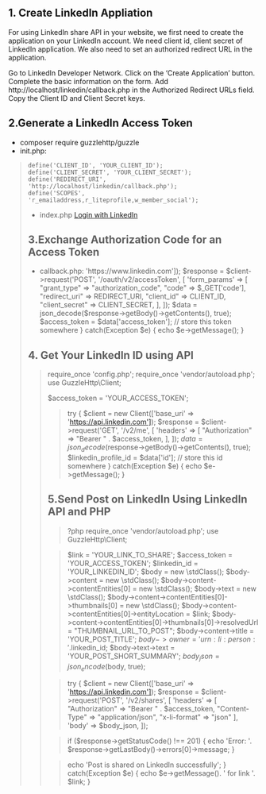 ## 1. Create LinkedIn Appliation
For using LinkedIn share API in your website, we first need to create the application on your LinkedIn account. We need client id, client secret of LinkedIn application. We also need to set an authorized redirect URL in the application.

Go to LinkedIn Developer Network.
Click on the ‘Create Application’ button.
Complete the basic information on the form.
Add http://localhost/linkedin/callback.php in the Authorized Redirect URLs field.
Copy the Client ID and Client Secret keys.

## 2.Generate a LinkedIn Access Token
- composer require guzzlehttp/guzzle
- init.php:
>  <?php
    define('CLIENT_ID', 'YOUR_CLIENT_ID');
    define('CLIENT_SECRET', 'YOUR_CLIENT_SECRET');
    define('REDIRECT_URI', 'http://localhost/linkedin/callback.php');
    define('SCOPES', 'r_emailaddress,r_liteprofile,w_member_social');
- index.php
     <?php
    require_once 'init.php';
 
    $state = substr(str_shuffle("0123456789abcHGFRlki"), 0, 10);
    $url = "https://www.linkedin.com/oauth/v2/authorization?response_type=code&client_id=".CLIENT_ID."&redirect_uri=".REDIRECT_URI."&scope=".SCOPES."&state=".$state;
    ?>
    <a href="<?php echo $url; ?>">Login with LinkedIn</a>
## 3.Exchange Authorization Code for an Access Token
- callback.php:
     <?php
    require_once 'init.php';
    require_once 'vendor/autoload.php';
    use GuzzleHttp\Client;
 
    try {
            $client = new Client(['base_uri' => 'https://www.linkedin.com']);
            $response = $client->request('POST', '/oauth/v2/accessToken', [
            'form_params' => [
                    "grant_type" => "authorization_code",
                    "code" => $_GET['code'],
                    "redirect_uri" => REDIRECT_URI,
                    "client_id" => CLIENT_ID,
                    "client_secret" => CLIENT_SECRET,
            ],
    ]);
        $data = json_decode($response->getBody()->getContents(), true);
        $access_token = $data['access_token']; // store this token somewhere
    } catch(Exception $e) {
        echo $e->getMessage();
    }

## 4. Get Your LinkedIn ID using API
>  <?php
require_once 'config.php';
require_once 'vendor/autoload.php';
use GuzzleHttp\Client;
 
$access_token = 'YOUR_ACCESS_TOKEN';
>try {
    $client = new Client(['base_uri' => 'https://api.linkedin.com']);
    $response = $client->request('GET', '/v2/me', [
        'headers' => [
            "Authorization" => "Bearer " . $access_token,
        ],
    ]);
    $data = json_decode($response->getBody()->getContents(), true);
    $linkedin_profile_id = $data['id']; // store this id somewhere
} catch(Exception $e) {
    echo $e->getMessage();
}

## 5.Send Post on LinkedIn Using LinkedIn API and PHP
> ?php
require_once 'vendor/autoload.php';
use GuzzleHttp\Client;
 
> $link = 'YOUR_LINK_TO_SHARE';
$access_token = 'YOUR_ACCESS_TOKEN';
$linkedin_id = 'YOUR_LINKEDIN_ID';
$body = new \stdClass();
$body->content = new \stdClass();
$body->content->contentEntities[0] = new \stdClass();
$body->text = new \stdClass();
$body->content->contentEntities[0]->thumbnails[0] = new \stdClass();
$body->content->contentEntities[0]->entityLocation = $link;
$body->content->contentEntities[0]->thumbnails[0]->resolvedUrl = "THUMBNAIL_URL_TO_POST";
$body->content->title = 'YOUR_POST_TITLE';
$body->owner = 'urn:li:person:'.$linkedin_id;
$body->text->text = 'YOUR_POST_SHORT_SUMMARY';
$body_json = json_encode($body, true);
 
> try {
    $client = new Client(['base_uri' => 'https://api.linkedin.com']);
    $response = $client->request('POST', '/v2/shares', [
        'headers' => [
            "Authorization" => "Bearer " . $access_token,
            "Content-Type"  => "application/json",
            "x-li-format"   => "json"
        ],
        'body' => $body_json,
    ]);
 
>    if ($response->getStatusCode() !== 201) {
>        echo 'Error: '. $response->getLastBody()->errors[0]->message;
    }
 
>    echo 'Post is shared on LinkedIn successfully';
} catch(Exception $e) {
    echo $e->getMessage(). ' for link '. $link;
}


